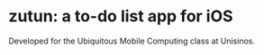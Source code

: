 # zutun: a to-do list app for iOS

Developed for the Ubiquitous Mobile Computing class at Unisinos.
